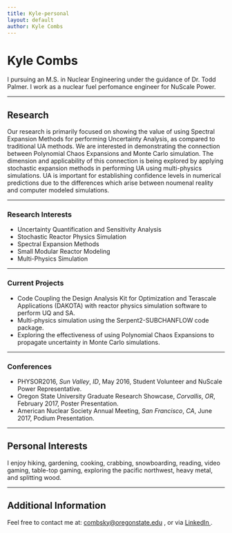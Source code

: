 ```yaml
---
title: Kyle-personal
layout: default
author: Kyle Combs
---
```


Kyle Combs
==============

I pursuing an M.S. in Nuclear Engineering under the guidance of Dr. Todd Palmer. I work as a nuclear fuel perfomance engineer for NuScale Power.

***

## Research

Our research is primarily focused on showing the value of using Spectral 
Expansion Methods for performing Uncertainty Analysis, as compared to traditional UA methods. We are interested in 
demonstrating the connection between Polynomial Chaos Expansions and Monte Carlo simulation. The dimension and
applicability of this connection is being explored by applying stochastic expansion methods in performing UA 
using multi-physics simulations. UA is important for establishing confidence levels in numerical predictions due to 
the differences which arise between noumenal reality and computer modeled simulations. 

***

### Research Interests

- Uncertainty Quantification and Sensitivity Analysis
- Stochastic Reactor Physics Simulation
- Spectral Expansion Methods
- Small Modular Reactor Modeling
- Multi-Physics Simulation

***

### Current Projects

- Code Coupling the Design Analysis Kit for Optimization and Terascale Applications (DAKOTA) with reactor physics simulation software to perform UQ and SA.
- Multi-physics simulation using the Serpent2-SUBCHANFLOW code package.
- Exploring the effectiveness of using Polynomial Chaos Expansions to propagate uncertainty in Monte Carlo simulations.

***

### Conferences

- PHYSOR2016, *Sun Valley*, *ID*, May 2016, Student Volunteer and NuScale Power Representative.
- Oregon State University Graduate Research Showcase, *Corvallis*, *OR*, February 2017, Poster Presentation.
- American Nuclear Society Annual Meeting, *San Francisco*, *CA*, June 2017, Podium Presentation.

***

## Personal Interests

I enjoy hiking, gardening, cooking, crabbing, snowboarding, reading, video gaming, table-top gaming, exploring the pacific northwest, heavy metal, and splitting wood.

***

## Additional Information
Feel free to contact me at: <a href="mailto:combsky@oregonstate.edu" target="top"> combsky@oregonstate.edu </a>, or via <a href="https://www.linkedin.com/in/kyle-combs-a26ab913b" target="top"> LinkedIn </a>.
